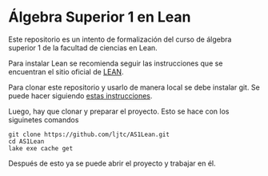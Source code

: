 # Álgebra Superior 1 en Lean

Este repositorio es un intento de formalización del curso de álgebra superior 1
de la facultad de ciencias en Lean.

Para instalar Lean se recomienda seguir las instrucciones que se encuentran el
sitio oficial de [LEAN](https://lean-lang.org/).

Para clonar este repositorio y usarlo de manera local se debe instalar git. Se
puede hacer siguiendo [estas instrucciones](https://git-scm.com/downloads).

Luego, hay que clonar y preparar el proyecto. Esto se hace con los siguinetes
comandos

```
git clone https://github.com/ljtc/AS1Lean.git
cd AS1Lean
lake exe cache get
```
 Después de esto ya se puede abrir el proyecto y trabajar en él.